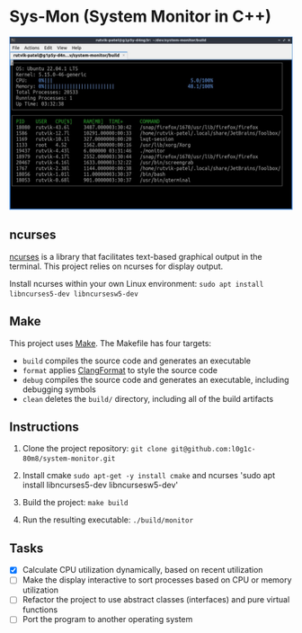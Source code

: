 # Sys-Mon (System Monitor in C++)

![System Monitor](images/system-monitor.jpg)

## ncurses
[ncurses](https://www.gnu.org/software/ncurses/) is a library that facilitates text-based graphical output in the terminal. This project relies on ncurses for display output.

Install ncurses within your own Linux environment: `sudo apt install libncurses5-dev libncursesw5-dev`

## Make
This project uses [Make](https://www.gnu.org/software/make/). The Makefile has four targets:
* `build` compiles the source code and generates an executable
* `format` applies [ClangFormat](https://clang.llvm.org/docs/ClangFormat.html) to style the source code
* `debug` compiles the source code and generates an executable, including debugging symbols
* `clean` deletes the `build/` directory, including all of the build artifacts

## Instructions

1. Clone the project repository: `git clone git@github.com:l0g1c-80m8/system-monitor.git`

2. Install cmake `sudo apt-get -y install cmake` and ncurses 'sudo apt install libncurses5-dev libncursesw5-dev'

2. Build the project: `make build`

3. Run the resulting executable: `./build/monitor`

## Tasks

- [x] Calculate CPU utilization dynamically, based on recent utilization
- [ ] Make the display interactive to sort processes based on CPU or memory utilization
- [ ] Refactor the project to use abstract classes (interfaces) and pure virtual functions
- [ ] Port the program to another operating system

